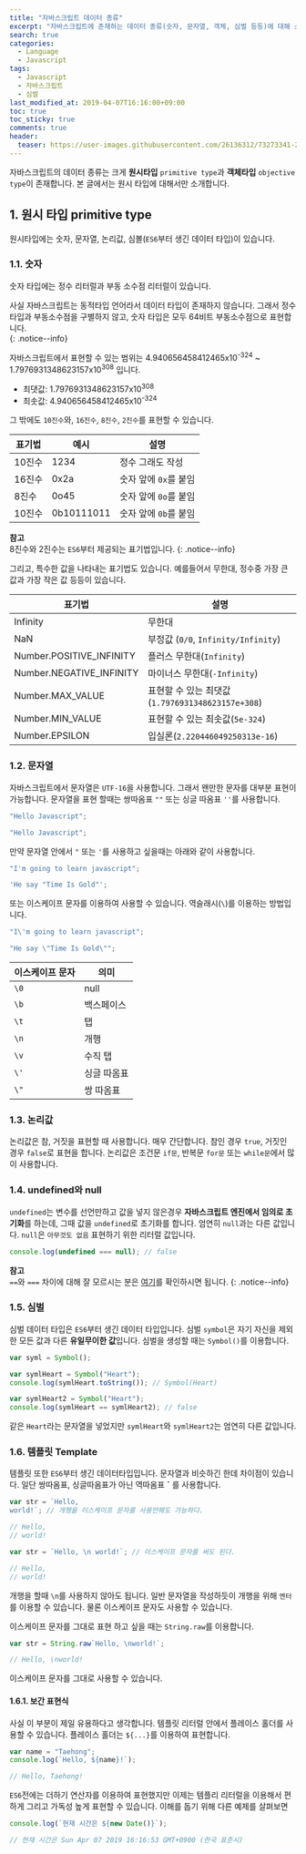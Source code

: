 ```yaml
---
title: "자바스크립트 데이터 종류"
excerpt: "자바스크립트에 존재하는 데이터 종류(숫자, 문자열, 객체, 심벌 등등)에 대해 소개합니다."
search: true
categories:
  - Language
  - Javascript
tags:
  - Javascript
  - 자바스크립트
  - 심벌
last_modified_at: 2019-04-07T16:16:00+09:00
toc: true
toc_sticky: true
comments: true
header:
  teaser: https://user-images.githubusercontent.com/26136312/73273341-29c2a000-4227-11ea-8a84-f4b4c363d247.png
---
```


자바스크립트의 데이터 종류는 크게 **원시타입** `primitive type`과 **객체타입** `objective type`이 존재합니다. 본 글에서는 원시 타입에 대해서만 소개합니다.

## 1. 원시 타입 primitive type

원시타입에는 숫자, 문자열, 논리값, 심볼(`ES6`부터 생긴 데이터 타입)이 있습니다.

### 1.1. 숫자

숫자 타입에는 정수 리터럴과 부동 소수점 리터럴이 있습니다.

사실 자바스크립트는 동적타입 언어라서 데이터 타입이 존재하지 않습니다. 그래서 정수 타입과 부동소수점을 구별하지 않고, 숫자 타입은 모두 64비트 부동소수점으로 표현합니다.  
{: .notice--info}

자바스크립트에서 표현할 수 있는 범위는 4.940656458412465x10<sup>-324</sup> ~ 1.7976931348623157x10<sup>308</sup> 입니다.

- 최댓값: 1.7976931348623157x10<sup>308</sup>
- 최솟값: 4.940656458412465x10<sup>-324</sup>

그 밖에도 `10진수`와, `16진수`, `8진수`, `2진수`를 표현할 수 있습니다.

| 표기법 | 예시       | 설명                  |
| ------ | ---------- | --------------------- |
| 10진수 | 1234       | 정수 그래도 작성      |
| 16진수 | 0x2a       | 숫자 앞에 `0x`를 붙임 |
| 8진수  | 0o45       | 숫자 앞에 `0o`를 붙임 |
| 10진수 | 0b10111011 | 숫자 앞에 `0b`를 붙임 |

**참고**  
8진수와 2진수는 `ES6`부터 제공되는 표기법입니다.
{: .notice--info}

그리고, 특수한 값을 나타내는 표기법도 있습니다. 예를들어서 무한대, 정수중 가장 큰 값과 가장 작은 값 등등이 있습니다.

| 표기법                   | 설명                                             |
| ------------------------ | ------------------------------------------------ |
| Infinity                 | 무한대                                           |
| NaN                      | 부정값 (`0/0`, `Infinity/Infinity`)              |
| Number.POSITIVE_INFINITY | 플러스 무한대(`Infinity`)                        |
| Number.NEGATIVE_INFINITY | 마이너스 무한대(`-Infinity`)                     |
| Number.MAX_VALUE         | 표현할 수 있는 최댓값(`1.7976931348623157e+308`) |
| Number.MIN_VALUE         | 표현할 수 있는 최솟값(`5e-324`)                  |
| Number.EPSILON           | 입실론(`2.220446049250313e-16`)                  |

### 1.2. 문자열

자바스크립트에서 문자열은 `UTF-16`을 사용합니다. 그래서 왠만한 문자를 대부분 표현이 가능합니다. 문자열을 표현 할때는 쌍따옴표 `""` 또는 싱글 따옴표 `''`를 사용합니다.

```javascript
"Hello Javascript";

"Hello Javascript";
```

만약 문자열 안에서 `"` 또는 `'`를 사용하고 싶을때는 아래와 같이 사용합니다.

```javascript
"I'm going to learn javascript";

'He say "Time Is Gold"';
```

또는 이스케이프 문자를 이용하여 사용할 수 있습니다. 역슬래시(`\`)를 이용하는 방법입니다.

```javascript
"I\'m going to learn javascript";

"He say \"Time Is Gold\"";
```

| 이스케이프 문자 | 의미        |
| --------------- | ----------- |
| `\0`            | null        |
| `\b`            | 백스페이스  |
| `\t`            | 탭          |
| `\n`            | 개행        |
| `\v`            | 수직 탭     |
| `\'`            | 싱글 따옴표 |
| `\"`            | 쌍 따옴표   |

### 1.3. 논리값

논리값은 참, 거짓을 표현할 때 사용합니다. 매우 간단합니다. 참인 경우 `true`, 거짓인 경우 `false`로 표현을 합니다. 논리값은 조건문 `if문`, 반복문 `for문` 또는 `while문`에서 많이 사용합니다.

### 1.4. undefined와 null

`undefined`는 변수를 선언만하고 값을 넣지 않은경우 **자바스크립트 엔진에서 임의로 초기화**를 하는데, 그때 값을 `undefined`로 초기화를 합니다. 엄연히 `null`과는 다른 값입니다. `null`은 `아무것도 없음` 표현하기 위한 리터럴 값입니다.

```javascript
console.log(undefined === null); // false
```

**참고**  
`==`와 `===` 차이에 대해 잘 모르시는 분은 [여기](/language/javascript/190331-js-strict-equal-operation/ "자바스크립트에서 ==와 ===차이")를 확인하시면 됩니다.
{: .notice--info}

### 1.5. 심벌

심벌 데이터 타입은 `ES6`부터 생긴 데이터 타입입니다. 심벌 `symbol`은 자기 자신을 제외한 모든 값과 다른 **유일무이한 값**입니다. 심벌을 생성할 때는 `Symbol()`를 이용합니다.

```javascript
var syml = Symbol();

var symlHeart = Symbol("Heart");
console.log(symlHeart.toString()); // Symbol(Heart)

var symlHeart2 = Symbol("Heart");
console.log(symlHeart == symlHeart2); // false
```

같은 `Heart`라는 문자열을 넣었지만 `symlHeart`와 `symlHeart2`는 엄연히 다른 값입니다.

### 1.6. 템플릿 Template

템플릿 또한 `ES6`부터 생긴 데이터타입입니다. 문자열과 비슷하긴 한데 차이점이 있습니다. 일단 쌍따옴표, 싱글따옴표가 아닌 역따옴표 **`** 를 사용합니다.

```javascript
var str = `Hello,
world!`; // 개행을 이스케이프 문자를 사용안해도 가능하다.

// Hello,
// world!
```

```javascript
var str = `Hello, \n world!`; // 이스케이프 문자를 써도 된다.

// Hello,
// world!
```

개행을 할때 `\n`를 사용하지 않아도 됩니다. 일반 문자열을 작성하듯이 개행을 위해 `엔터`를 이용할 수 있습니다. 물론 이스케이프 문자도 사용할 수 있습니다.

이스케이프 문자를 그대로 표현 하고 싶을 때는 `String.raw`를 이용합니다.

```javascript
var str = String.raw`Hello, \nworld!`;

// Hello, \nworld!
```

이스케이프 문자를 그대로 사용할 수 있습니다.

#### 1.6.1. 보간 표현식

사실 이 부분이 제일 유용하다고 생각합니다. 템플릿 리터럴 안에서 플레이스 홀더를 사용할 수 있습니다. 플레이스 홀더는 `${...}`를 이용하여 표현합니다.

```javascript
var name = "Taehong";
console.log(`Hello, ${name}!`);

// Hello, Taehong!
```

`ES6`전에는 더하기 연산자를 이용하여 표현했지만 이제는 템플리 리터럴을 이용해서 편하게 그리고 가독성 높게 표현할 수 있습니다. 이해를 돕기 위해 다른 예제를 살펴보면

```javascript
console.log(`현재 시간은 ${new Date()}`);

// 현재 시간은 Sun Apr 07 2019 16:16:53 GMT+0900 (한국 표준시)
```
